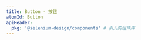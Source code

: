 ```yaml
---
title: Button - 按钮
atomId: Button
apiHeader:
  pkg: '@selenium-design/components' # 引入的组件库
---
```


<code src="./demos/basic.tsx"></code>
